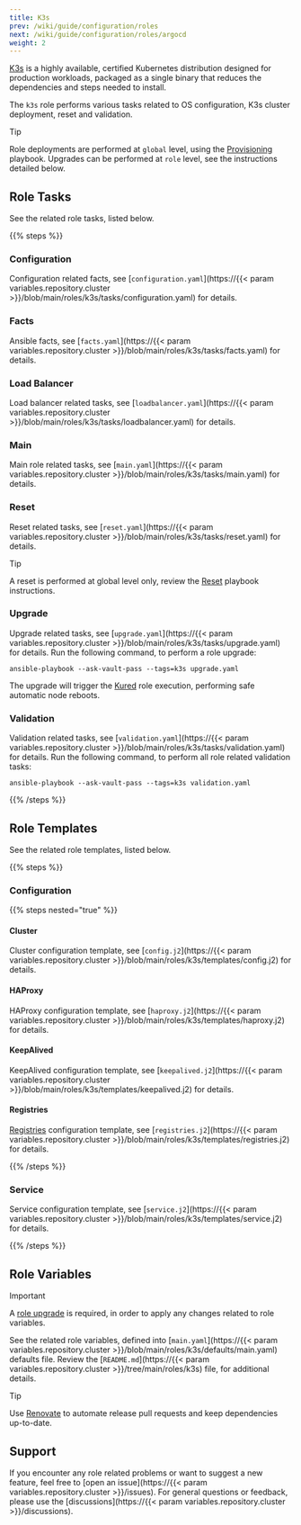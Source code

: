 ```yaml
---
title: K3s
prev: /wiki/guide/configuration/roles
next: /wiki/guide/configuration/roles/argocd
weight: 2
---
```


[K3s](https://k3s.io) is a highly available, certified Kubernetes distribution designed for production workloads, packaged as a single binary that reduces the dependencies and steps needed to install.

The `k3s` role performs various tasks related to OS configuration, K3s cluster deployment, reset and validation.

> [!TIP]
> Role deployments are performed at `global` level, using the [Provisioning](/k3s-cluster/wiki/guide/playbooks/provisioning) playbook. Upgrades can be performed at `role` level, see the instructions detailed below.

<!--more-->

## Role Tasks

See the related role tasks, listed below.

{{% steps %}}

### Configuration

Configuration related facts, see [`configuration.yaml`](https://{{< param variables.repository.cluster >}}/blob/main/roles/k3s/tasks/configuration.yaml) for details.

### Facts

Ansible facts, see [`facts.yaml`](https://{{< param variables.repository.cluster >}}/blob/main/roles/k3s/tasks/facts.yaml) for details.

### Load Balancer

Load balancer related tasks, see [`loadbalancer.yaml`](https://{{< param variables.repository.cluster >}}/blob/main/roles/k3s/tasks/loadbalancer.yaml) for details.

### Main

Main role related tasks, see [`main.yaml`](https://{{< param variables.repository.cluster >}}/blob/main/roles/k3s/tasks/main.yaml) for details.

### Reset

Reset related tasks, see [`reset.yaml`](https://{{< param variables.repository.cluster >}}/blob/main/roles/k3s/tasks/reset.yaml) for details.

> [!TIP]
> A reset is performed at global level only, review the [Reset](/k3s-cluster/wiki/guide/playbooks/reset) playbook instructions.

### Upgrade

Upgrade related tasks, see [`upgrade.yaml`](https://{{< param variables.repository.cluster >}}/blob/main/roles/k3s/tasks/upgrade.yaml) for details. Run the following command, to perform a role upgrade:

```shell
ansible-playbook --ask-vault-pass --tags=k3s upgrade.yaml
```

The upgrade will trigger the [Kured](/k3s-cluster/wiki/guide/configuration/roles/kured) role execution, performing safe automatic node reboots.

### Validation

Validation related tasks, see [`validation.yaml`](https://{{< param variables.repository.cluster >}}/blob/main/roles/k3s/tasks/validation.yaml) for details. Run the following command, to perform all role related validation tasks:

```shell
ansible-playbook --ask-vault-pass --tags=k3s validation.yaml
```

{{% /steps %}}

## Role Templates

See the related role templates, listed below.

{{% steps %}}

### Configuration

{{% steps nested="true" %}}

#### Cluster

Cluster configuration template, see [`config.j2`](https://{{< param variables.repository.cluster >}}/blob/main/roles/k3s/templates/config.j2) for details.

#### HAProxy

HAProxy configuration template, see [`haproxy.j2`](https://{{< param variables.repository.cluster >}}/blob/main/roles/k3s/templates/haproxy.j2) for details.

#### KeepAlived

KeepAlived configuration template, see [`keepalived.j2`](https://{{< param variables.repository.cluster >}}/blob/main/roles/k3s/templates/keepalived.j2) for details.

#### Registries

[Registries](https://docs.k3s.io/installation/registry-mirror) configuration template, see [`registries.j2`](https://{{< param variables.repository.cluster >}}/blob/main/roles/k3s/templates/registries.j2) for details.

{{% /steps %}}

### Service

Service configuration template, see [`service.j2`](https://{{< param variables.repository.cluster >}}/blob/main/roles/k3s/templates/service.j2) for details.

{{% /steps %}}

## Role Variables

> [!IMPORTANT]
> A [role upgrade](/k3s-cluster/wiki/guide/configuration/roles/k3s/#upgrade) is required, in order to apply any changes related to role variables.

See the related role variables, defined into [`main.yaml`](https://{{< param variables.repository.cluster >}}/blob/main/roles/k3s/defaults/main.yaml) defaults file. Review the [`README.md`](https://{{< param variables.repository.cluster >}}/tree/main/roles/k3s) file, for additional details.

> [!TIP]
> Use [Renovate](/k3s-cluster/tutorials/handbook/tools/#renovate) to automate release pull requests and keep dependencies up-to-date.

## Support

If you encounter any role related problems or want to suggest a new feature, feel free to [open an issue](https://{{< param variables.repository.cluster >}}/issues). For general questions or feedback, please use the [discussions](https://{{< param variables.repository.cluster >}}/discussions).
